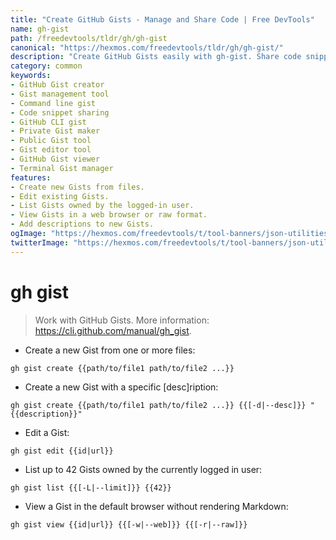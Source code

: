 ```yaml
---
title: "Create GitHub Gists - Manage and Share Code | Free DevTools"
name: gh-gist
path: /freedevtools/tldr/gh/gh-gist
canonical: "https://hexmos.com/freedevtools/tldr/gh/gh-gist/"
description: "Create GitHub Gists easily with gh-gist. Share code snippets and manage your public or secret gists directly from the command line. Free online tool, no registration required."
category: common
keywords:
- GitHub Gist creator
- Gist management tool
- Command line gist
- Code snippet sharing
- GitHub CLI gist
- Private Gist maker
- Public Gist tool
- Gist editor tool
- GitHub Gist viewer
- Terminal Gist manager
features:
- Create new Gists from files.
- Edit existing Gists.
- List Gists owned by the logged-in user.
- View Gists in a web browser or raw format.
- Add descriptions to new Gists.
ogImage: "https://hexmos.com/freedevtools/t/tool-banners/json-utilities-banner.png"
twitterImage: "https://hexmos.com/freedevtools/t/tool-banners/json-utilities-banner.png"
---
```


# gh gist

> Work with GitHub Gists.
> More information: <https://cli.github.com/manual/gh_gist>.

- Create a new Gist from one or more files:

`gh gist create {{path/to/file1 path/to/file2 ...}}`

- Create a new Gist with a specific [desc]ription:

`gh gist create {{path/to/file1 path/to/file2 ...}} {{[-d|--desc]}} "{{description}}"`

- Edit a Gist:

`gh gist edit {{id|url}}`

- List up to 42 Gists owned by the currently logged in user:

`gh gist list {{[-L|--limit]}} {{42}}`

- View a Gist in the default browser without rendering Markdown:

`gh gist view {{id|url}} {{[-w|--web]}} {{[-r|--raw]}}`
